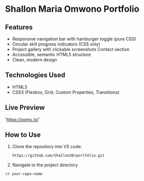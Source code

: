 # Shallon Maria Omwono Portfolio
## Features
- Responsive navigation bar with hamburger toggle (pure CSS)
- Circular skill progress indicators (CSS only)
- Project gallery with clickable screenshots
Contact section
- Accessible, semantic HTML5 structure
- Clean, modern design
## Technologies Used

- HTML5
- CSS3 (Flexbox, Grid, Custom Properties, Transitions)

## Live Preview
'https://opmc.lv/'
## How to Use

1. Clone the repository into VS code:
   ```bash
   https://github.com/Shallon20/portfolio.git
2. Navigate to the project directory
  ```bash
  cd your-repo-name
